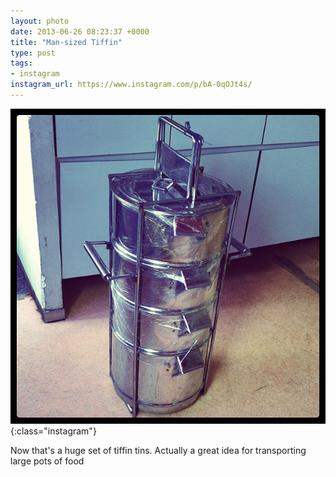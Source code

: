 ```yaml
---
layout: photo
date: 2013-06-26 08:23:37 +0000
title: "Man-sized Tiffin"
type: post
tags:
- instagram
instagram_url: https://www.instagram.com/p/bA-0qOJt4s/
---
```


![Instagram - bA-0qOJt4s](/img/bA-0qOJt4s.jpg){:class="instagram"}

Now that's a huge set of tiffin tins. Actually a great idea for transporting large pots of food
